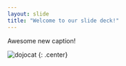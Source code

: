 ```yaml
---
layout: slide
title: "Welcome to our slide deck!"
---
```


Awesome new caption!

![dojocat](https://octodex.github.com/images/dojocat.jpg)
{: .center}
